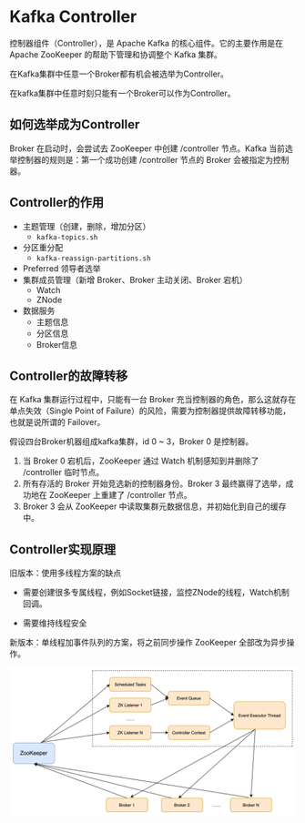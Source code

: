 # Kafka Controller

控制器组件（Controller），是 Apache Kafka 的核心组件。它的主要作用是在 Apache ZooKeeper 的帮助下管理和协调整个 Kafka 集群。

在Kafka集群中任意一个Broker都有机会被选举为Controller。

在kafka集群中任意时刻只能有一个Broker可以作为Controller。

## 如何选举成为Controller

Broker 在启动时，会尝试去 ZooKeeper 中创建 /controller 节点。Kafka 当前选举控制器的规则是：第一个成功创建 /controller 节点的 Broker 会被指定为控制器。

## Controller的作用

* 主题管理（创建，删除，增加分区）
  * `kafka-topics.sh`
* 分区重分配
  * `kafka-reassign-partitions.sh`
* Preferred 领导者选举
* 集群成员管理（新增 Broker、Broker 主动关闭、Broker 宕机）
  * Watch
  * ZNode
* 数据服务
  * 主题信息
  * 分区信息
  * Broker信息

## Controller的故障转移

在 Kafka 集群运行过程中，只能有一台 Broker 充当控制器的角色，那么这就存在单点失效（Single Point of Failure）的风险，需要为控制器提供故障转移功能，也就是说所谓的 Failover。

假设四台Broker机器组成kafka集群，id 0 ~ 3，Broker 0 是控制器。

1. 当 Broker 0 宕机后，ZooKeeper 通过 Watch 机制感知到并删除了 /controller 临时节点。
2. 所有存活的 Broker 开始竞选新的控制器身份。Broker 3 最终赢得了选举，成功地在 ZooKeeper 上重建了 /controller 节点。
3. Broker 3 会从 ZooKeeper 中读取集群元数据信息，并初始化到自己的缓存中。

## Controller实现原理

旧版本：使用多线程方案的缺点

* 需要创建很多专属线程，例如Socket链接，监控ZNode的线程，Watch机制回调。

* 需要维持线程安全

新版本：单线程加事件队列的方案，将之前同步操作 ZooKeeper 全部改为异步操作。

![kafka-controller](./images/kafka-controller.png)

